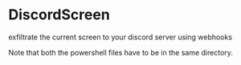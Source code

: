 # DiscordScreen
exfiltrate the current screen to your discord server using webhooks

Note that both the powershell files have to be in the same directory.
